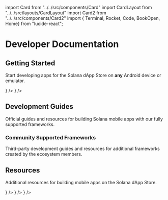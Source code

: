 import Card from "../../src/components/Card"
import CardLayout from "../../src/layouts/CardLayout"
import Card2 from "../../src/components/Card2"
import { Terminal, Rocket, Code, BookOpen, Home} from "lucide-react";


# Developer Documentation

## Getting Started

Start developing apps for the Solana dApp Store on **any** Android device or emulator.

<CardLayout autoFitEnabled={true}>
    <Card2
        to="/react-native/quickstart"
        header={{
            label: "Quickstart",
            translateId: "quickstart-header",
        }}
        body={{
            label: "Launch a mobile app using the Solana Mobile Expo Template.",
            translateId: "quickstart-body",
        }}
        iconComponent={<Rocket size={24} />}
    />
    <Card2
        to="/developers/development-setup"
        header={{
            label: "Development Setup",
            translateId: "development-setup-header",
        }}
        body={{
            label: "Set up your environment for Solana mobile development.",
            translateId: "development-setup-body",
        }}
        iconComponent={<Terminal size={24} />}
    />
</CardLayout>

## Development Guides

Official guides and resources for building Solana mobile apps with our fully supported frameworks.

<CardLayout autoFitEnabled={true}>
    <Card2
        to="/react-native/overview"
        header={{
            label: "React Native",
            translateId: "react-native",
        }}
        body={{
            label: "Build mobile apps with JavaScript and reuse familiar Solana web libraries.",
            translateId: "react-native-body",
        }}
        iconPath="img/react-native-96.svg"
    />
    <Card2
        to="/android-native/overview"
        header={{
            label: "Kotlin",
            translateId: "android-native",
        }}
        body={{
            label: "Create high-performance native apps with full Android capabilities.",
            translateId: "android-native-body",
        }}
        iconPath="img/kotlin-icon-32.svg"
    />
</CardLayout>

### Community Supported Frameworks

Third-party development guides and resources for additional frameworks created by the ecosystem members.

<CardLayout autoFitEnabled={true}>
    <Card2
        to="/flutter/overview"
        header={{
            label: "Flutter",
            translateId: "flutter-headr",
        }}
        body={{
            label: "Third-party resources and SDKs for Solana Flutter development.",
            translateId: "learn-programs",
        }}
        iconPath="img/flutter-icon.svg"
    />
    <Card2
        to="/unity/unity_sdk"
        header={{
            label: "Unity",
            translateId: "unity-header",
        }}
        body={{
            label: "Third-party resources and SDKs for Solana Unity development.",
            translateId: "unity-setup-body",
        }}
        iconPath="img/unity-logo.png"
    />
    <Card2
        to="/unreal/unreal_sdk"
        header={{
            label: "Unreal Engine",
            translateId: "unreal-header",
        }}
        body={{
            label: "Third-party resources and SDKs for Solana Unreal development.",
            translateId: "unreal-header-body",
        }}
        iconPath="img/unreal-logo.png"
    />
</CardLayout>


## Resources

Additional resources for building mobile apps on the Solana dApp Store.

<CardLayout autoFitEnabled={true}>
    <Card2
        to="/sample-apps/sample_app_overview"
        header={{
            label: "Sample Apps",
            translateId: "mobile-wallet-adapter-header",
        }}
        body={{
            label: "Browse reference apps to jumpstart your development.",
            translateId: "mobile-wallet-adapter-body",
        }}
        iconComponent={<Code size={24} />}
    />
    <Card2
        to="/dapp-publishers/overview"
        header={{
            label: "dApp Store",
            translateId: "dapp-store-card-header",
        }}
        body={{
            label: "Publish your app on the Solana dApp Store.",
            translateId: "dapp-store-card-body",
        }}
        iconComponent={<Home size={24} />}
    />
    <Card2
        to="/reference/overview"
        header={{
            label: "API Reference",
            translateId: "api-reference-header",
        }}
        body={{
            label: "Explore comprehensive SDK and API documentation.",
            translateId: "api-reference-body",
        }}
        iconComponent={<BookOpen size={24} />}
    />
</CardLayout>